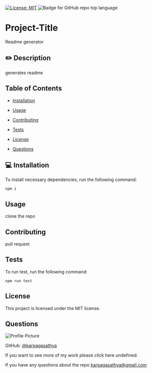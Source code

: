  
[![License: MIT](https://img.shields.io/badge/License-MIT-yellow.svg)](https://opensource.org/licenses/MIT) 
![Badge for GitHub repo top language](https://img.shields.io/github/languages/top/karpagasathya/readme_generator?style=flat&logo=appveyor)
# Project-Title

Readme generator


## :pencil2: Description 
generates readme

## Table of Contents
       
* [Installation](#installation)
            
* [Usage](#usage)
            
* [Contributing](#contributing)
            
* [Tests](#tests)

* [License](#license)
            
* [Questions](#questions)

## <a name="installation"></a> :computer: Installation
To install necessary dependencies, run the following command:

```
npm i
```

## Usage 
clone the repo

## Contributing
pull request

## Tests
To run test, run the following command:<br>
```
npm run test
```

## License
This project is licensed under the MIT license.

## Questions
            

 ![Profile Picture](https://avatars1.githubusercontent.com/u/60280549?v=4)

 GitHub: [@karpagasathya](https://api.github.com/users/karpagasathya)

If you want to see more of my work please click here undefined.

If you have any questions about the repo karpagasathya@gmail.com

